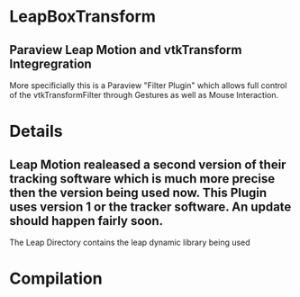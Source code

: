 # LeapBoxTransform

Paraview Leap Motion and vtkTransform Integregration
-----------------
More specificially this is a Paraview "Filter Plugin" which allows full control
of the vtkTransformFilter through Gestures as well as Mouse Interaction.

# Details

Leap Motion realeased a second version of their tracking software which is much
more precise then the version being used now. This Plugin uses version 1 or the 
tracker software. An update should happen fairly soon.
------------------
The Leap Directory contains the leap dynamic library being used

# Compilation

